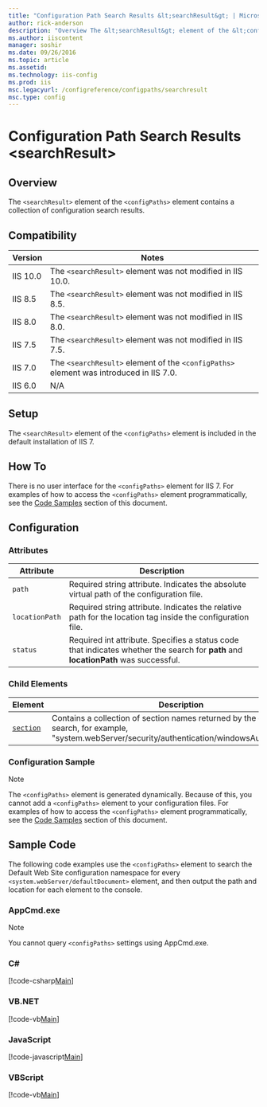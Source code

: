 ```yaml
---
title: "Configuration Path Search Results &lt;searchResult&gt; | Microsoft Docs"
author: rick-anderson
description: "Overview The &lt;searchResult&gt; element of the &lt;configPaths&gt; element contains a collection of configuration search results. Compatibility Version Not..."
ms.author: iiscontent
manager: soshir
ms.date: 09/26/2016
ms.topic: article
ms.assetid: 
ms.technology: iis-config
ms.prod: iis
msc.legacyurl: /configreference/configpaths/searchresult
msc.type: config
---
```

Configuration Path Search Results &lt;searchResult&gt;
====================
<a id="001"></a>
## Overview

The `<searchResult>` element of the `<configPaths>` element contains a collection of configuration search results.

<a id="002"></a>
## Compatibility

| Version | Notes |
| --- | --- |
| IIS 10.0 | The `<searchResult>` element was not modified in IIS 10.0. |
| IIS 8.5 | The `<searchResult>` element was not modified in IIS 8.5. |
| IIS 8.0 | The `<searchResult>` element was not modified in IIS 8.0. |
| IIS 7.5 | The `<searchResult>` element was not modified in IIS 7.5. |
| IIS 7.0 | The `<searchResult>` element of the `<configPaths>` element was introduced in IIS 7.0. |
| IIS 6.0 | N/A |

<a id="003"></a>
## Setup

The `<searchResult>` element of the `<configPaths>` element is included in the default installation of IIS 7.

<a id="004"></a>
## How To

There is no user interface for the `<configPaths>` element for IIS 7. For examples of how to access the `<configPaths>` element programmatically, see the [Code Samples](#006) section of this document.

<a id="005"></a>
## Configuration

### Attributes

| Attribute | Description |
| --- | --- |
| `path` | Required string attribute. Indicates the absolute virtual path of the configuration file. |
| `locationPath` | Required string attribute. Indicates the relative path for the location tag inside the configuration file. |
| `status` | Required int attribute. Specifies a status code that indicates whether the search for **path** and **locationPath** was successful. |

### Child Elements

| Element | Description |
| --- | --- |
| [`section`](section.md) | Contains a collection of section names returned by the configuration search, for example, "system.webServer/security/authentication/windowsAuthentication." |

### Configuration Sample

> [!NOTE]
> The `<configPaths>` element is generated dynamically. Because of this, you cannot add a `<configPaths>` element to your configuration files. For examples of how to access the `<configPaths>` element programmatically, see the [Code Samples](#006) section of this document.

<a id="006"></a>
## Sample Code

The following code examples use the `<configPaths>` element to search the Default Web Site configuration namespace for every `<system.webServer/defaultDocument>` element, and then output the path and location for each element to the console.

### AppCmd.exe

> [!NOTE]
> You cannot query `<configPaths>` settings using AppCmd.exe.

### C#

[!code-csharp[Main](index/samples/sample1.cs)]

### VB.NET

[!code-vb[Main](index/samples/sample2.vb)]

### JavaScript

[!code-javascript[Main](index/samples/sample3.js)]

### VBScript

[!code-vb[Main](index/samples/sample4.vb)]